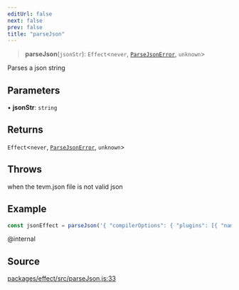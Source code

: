```yaml
---
editUrl: false
next: false
prev: false
title: "parseJson"
---
```


> **parseJson**(`jsonStr`): `Effect`\<`never`, [`ParseJsonError`](/reference/tevm/effect/parsejson/classes/parsejsonerror/), `unknown`\>

Parses a json string

## Parameters

• **jsonStr**: `string`

## Returns

`Effect`\<`never`, [`ParseJsonError`](/reference/tevm/effect/parsejson/classes/parsejsonerror/), `unknown`\>

## Throws

when the tevm.json file is not valid json

## Example

```ts
const jsonEffect = parseJson('{ "compilerOptions": { "plugins": [{ "name": "@tevm/ts-plugin" }] } }')
````
@internal

## Source

[packages/effect/src/parseJson.js:33](https://github.com/evmts/tevm-monorepo/blob/main/packages/effect/src/parseJson.js#L33)
